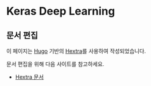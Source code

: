 # Keras Deep Learning

## 문서 편집

이 페이지는 [Hugo](https://gohugo.io/) 기반의 [Hextra](https://imfing.github.io/hextra/)를 사용하여 작성되었습니다.

문서 편집을 위해 다음 사이트를 참고하세요.

- [Hextra 문서](https://imfing.github.io/hextra/docs/)
